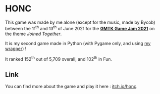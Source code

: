 # HONC
This game was made by me alone (except for the music, made by Bycob) between the 11<sup>th</sup> and 13<sup>th</sup> of June 2021 for the [**GMTK Game Jam 2021**](https://itch.io/jam/gmtk-2021) on the theme *Joined Together*.

It is my second game made in Python (with Pygame only, and using [my wrapper](https://github.com/charon25/PythonGameHelper)) !

It ranked 152<sup>th</sup> out of 5,709 overall, and 102<sup>th</sup> in Fun.

## Link
You can find more about the game and play it here : [itch.io/honc](https://charon25.itch.io/HONC).
